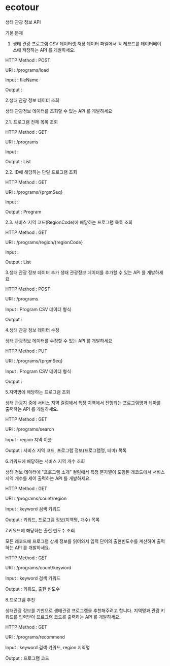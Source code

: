 # ecotour
생태 관광 정보 API

기본 문제


1. 생태 관광 프로그램 CSV 데이터셋 저장
데이터 파일에서 각 레코드를 데이터베이스에 저장하는 API 를 개발하세요.

HTTP Method : POST 

URI : /programs/load

Input : fileName

Output : 




2.생태 관광 정보 데이터 조회

생태 관광정보 데이터를 조회할 수 있는 API 를 개발하세요

2.1. 프로그램 전체 목록 조회

HTTP Method : GET

URI : /programs

Input : 

Output : List<Program>
  
2.2. ID에 해당하는 단일 프로그램 조회 

HTTP Method : GET

URI : /programs/{prgmSeq}

Input :

Output : Program

2.3. 서비스 지역 코드(RegionCode)에 해당하는 프로그램 목록 조회

HTTP Method : GET

URI : /programs/region/{regionCode}

Input :

Output : List<Program>



3.생태 관광 정보 데이터 추가
생태 관광정보 데이터를 추가할 수 있는 API 를 개발하세요

HTTP Method : POST

URI : /programs

Input : Program CSV 데이터 형식

Output : 


4.생태 관광 정보 데이터 수정

생태 관광정보 데이터를 수정할 수 있는 API 를 개발하세요

HTTP Method : PUT

URI : /programs/{prgmSeq}

Input : Program CSV 데이터 형식

Output :


5.지역명에 해당하는 프로그램 조회

생태 관광지 중에 서비스 지역 컬럼에서 특정 지역에서 진행되는 프로그램명과 테마를 출력하는 API 를 개발하세요.

HTTP Method : GET

URI : /programs/search

Input : region 지역 이름

Output : 서비스 지역 코드, 프로그램 정보(프로그램명, 테마) 목록


6.키워드에 해당하는 서비스 지역 개수 조회

생태 정보 데이터에 "프로그램 소개” 컬럼에서 특정 문자열이 포함된 레코드에서 서비스 지역 개수를 세어 출력하는 API 를 개발하세요.

HTTP Method : GET

URI : /programs/count/region

Input : keyword 검색 키워드

Output : 키워드, 프로그램 정보(지역명, 개수) 목록


7.키워드에 해당하는 출현 빈도수 조회

모든 레코드에 프로그램 상세 정보를 읽어와서 입력 단어의 출현빈도수를 계산하여 출력
하는 API 를 개발하세요.

HTTP Method : GET

URI : /programs/count/keyword

Input : keyword 검색 키워드

Output : 키워드, 출현 빈도수


8.프로그램 추천

생태관광 정보를 기반으로 생태관광 프로그램을 추천해주려고 합니다. 지역명과 관광 키
워드를 입력받아 프로그램 코드를 출력하는 API 를 개발하세요.

HTTP Method : GET

URI : /programs/recommend

Input : keyword 검색 키워드, region 지역명

Output : 프로그램 코드
